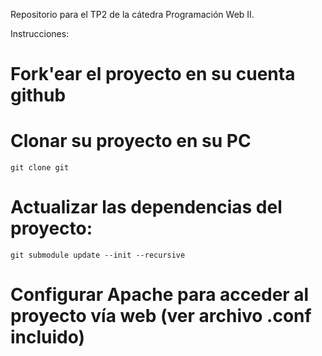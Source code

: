 Repositorio para el TP2 de la cátedra Programación Web II.

Instrucciones:

# Fork'ear el proyecto en su cuenta github

# Clonar su proyecto en su PC
    git clone git

# Actualizar las dependencias del proyecto:
    git submodule update --init --recursive

# Configurar Apache para acceder al proyecto vía web (ver archivo .conf incluido)
  
